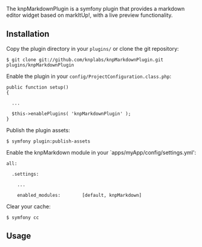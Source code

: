The knpMarkdownPlugin is a symfony plugin that provides a markdown editor widget
based on markItUp!, with a live preview functionality.

## Installation

Copy the plugin directory in your `plugins/` or clone the git repository:

    $ git clone git://github.com/knplabs/knpMarkdownPlugin.git plugins/knpMarkdownPlugin

Enable the plugin in your `config/ProjectConfiguration.class.php`:

    public function setup()
    {
      
      ...

      $this->enablePlugins( 'knpMarkdownPlugin' );
    }

Publish the plugin assets:

    $ symfony plugin:publish-assets

Enable the knpMarkdown module in your `apps/myApp/config/settings.yml':

    all:

      .settings:

        ...

        enabled_modules:        [default, knpMarkdown]

Clear your cache:

    $ symfony cc

## Usage